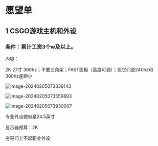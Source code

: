 # 愿望单

## 1 CSGO游戏主机和外设

### 条件：累计工资3个w及以上。

内容：

2K 27寸 360hz；不要三角架；FAST面板（高度可调）；但它们说240hz和360hz差距小

![image-20240205073339143](C:\Users\test\AppData\Roaming\Typora\typora-user-images\image-20240205073339143.png)



![image-20240205073559893](C:\Users\test\AppData\Roaming\Typora\typora-user-images\image-20240205073559893.png)



![image-20240205073930007](C:\Users\test\AppData\Roaming\Typora\typora-user-images\image-20240205073930007.png)

专业外设貌似是24.5英寸

显示器预算：2K

穷哥们上不起职业外设





